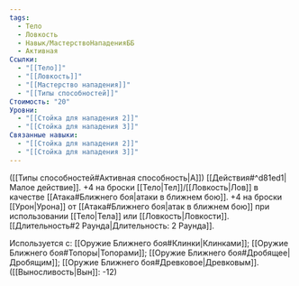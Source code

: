 ```yaml
---
tags:
  - Тело
  - Ловкость
  - Навык/МастерствоНападенияББ
  - Активная
Ссылки:
  - "[[Тело]]"
  - "[[Ловкость]]"
  - "[[Мастерство нападения]]"
  - "[[Типы способностей]]"
Стоимость: "20"
Уровни:
  - "[[Стойка для нападения 2]]"
  - "[[Стойка для нападения 3]]"
Связанные навыки:
  - "[[Стойка для нападения 2]]"
  - "[[Стойка для нападения 3]]"
---
```

([[Типы способностей#Активная способность|А]]) [[Действия#^d81ed1|Малое действие]]. +4 на броски [[Тело|Тел]]/[[Ловкость|Лов]] в качестве [[Атака#Ближнего боя|атаки в ближнем бою]]. +4 на броски  [[Урон|Урона]] от [[Атака#Ближнего боя|атак в ближнем бою]] при использовании [[Тело|Тела]] или [[Ловкость|Ловкости]]. [[Длительность#2 Раунда|Длительность: 2 Раунда]]. 

Используется с: [[Оружие Ближнего боя#Клинки|Клинками]]; [[Оружие Ближнего боя#Топоры|Топорами]]; [[Оружие Ближнего боя#Дробящее|Дробящим]]; [[Оружие Ближнего боя#Древковое|Древковым]]. ([[Выносливость|Вын]]: -12)